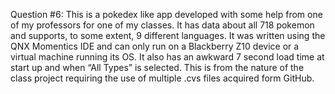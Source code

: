 Question #6: This is a pokedex like app developed with some help from one of my
professors for one of my classes. It has data about all 718 pokemon and
supports, to some extent, 9 different languages. It was written using
the QNX Momentics IDE and can only run on a Blackberry Z10 device or a
virtual machine running its OS. It also has an awkward 7 second load
time at start up and when “All Types” is selected. This is from the
nature of the class project requiring the use of multiple .cvs files
acquired form GitHub.
